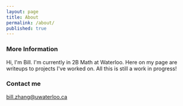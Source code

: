 ```yaml
---
layout: page
title: About
permalink: /about/
published: true
---
```



### More Information

Hi, I'm Bill. I'm currently in 2B Math at Waterloo. Here on my page are writeups to projects I've worked on. All this is still a work in progress!

### Contact me

[bill.zhang@uwaterloo.ca](mailto:bill.zhang@uwaterloo.ca)
